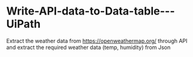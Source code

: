 # Write-API-data-to-Data-table---UiPath
Extract the weather data from https://openweathermap.org/ through API and extract the required weather data (temp, humidity) from Json
